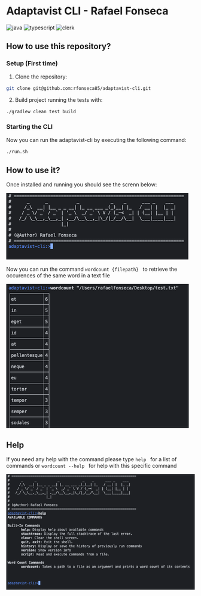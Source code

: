 # Adaptavist CLI - Rafael Fonseca
  <div>
    <img src="https://img.shields.io/badge/-Spring-black?style=for-the-badge&logoColor=white&logo=spring&color=6DB33F" alt="java" />
    <img src="https://img.shields.io/badge/Java-ED8B00?style=for-the-badge&logoColor=white&logo=java&color=ED8B00" alt="typescript" />
    <img src="https://img.shields.io/badge/-Bash-black?style=for-the-badge&logoColor=white&logo=gnubash&color=4EAA25" alt="clerk" />
  </div>



## How to use this repository?


### Setup (First time)
1. Clone the repository: 
```bash
git clone git@github.com:rfonseca85/adaptavist-cli.git
```
2. Build project running the tests with: 
```bash
./gradlew clean test build
```

### Starting the CLI

Now you can run the adaptavist-cli by executing the following command:

```bash
./run.sh
```

## How to use it?


Once installed and running you should see the screnn below:

![Screenshot1](/public/Screenshot1.png)

Now you can run the command ```wordcount {filepath} ``` to retrieve the occurences of the same word in a text file

![Screenshot3](/public/Screenshot3.png)

## Help

If you need any help with the command please type ```help ``` for a list of commands or ```wordcount --help ``` for help with this specific command

![Screenshot2](/public/Screenshot2.png)




